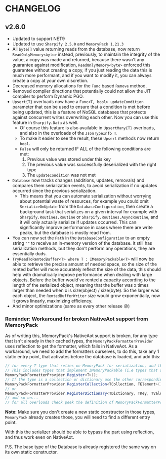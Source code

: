 # CHANGELOG

## v2.6.0

* Updated to support NET9
* Updated to use `Sharpify 2.5.0` and `MemoryPack 1.21.3`
* All `byte[]` value returning reads from the database, now return `ReadOnlyMemory<byte>` instead, previously, to maintain the integrity of the value, a copy was made and returned, because there wasn't any guarantee against modification, `ReadOnlyMemory<byte>` enforced this guarantee without creating a copy, if you just reading the data this is much more performant, and if you want to modify it, you can always create a copy at your own discretion.
* Decreased memory allocations for the `Func` based `Remove` method.
* Removed compiler directions that potentially could not allow the JIT compiler to perform Dynamic PGO.
* `Upsert{T}` overloads now have a `Func<T, bool> updateCondition` parameter that can be used to ensure that a condition is met before being updated, this is a feature of NoSQL databases that protects against concurrent writes overwriting each other. Now you can use this feature in `Sharpify.Data` as well.
  * Of course this feature is also available in `UpsertMany{T}` overloads, and also in the overloads of the `JsonTypeInfo T`.
  * To make it easier to see the result, these `Upsert` methods now return `bool`.
  * `False` will only be returned IF ALL of the following conditions are met:
    1. Previous value was stored under this key
    2. The previous value was successfully deserialized with the right type
    3. The `updateCondition` was not met
* `Database` now tracks changes (additions, updates, removals) and compares them serialization events, to avoid serialization if no updates occurred since the previous serialization.
  * This means that you can automate serialization without worrying about potential waste of resources, for example you could omit `SerializeOnUpdate` from the `DatabaseConfiguration`, then create a background task that serializes on a given interval for example with `Sharpify.Routines.Routine` or `Sharpify.Routines.AsyncRoutine`, and it will only actually serialize if updates occurred. This can significantly improve performance in cases where there are write peaks, but the database is mostly read from.
* You can now set the `Path` in the `DatabaseConfiguration` to an empty string `""` to receive an in-memory version of the database.
It still has serialization methods, but they don't perform any operations, they are essentially duds.
* `TryReadToRentedBuffer<T> where T : IMemoryPackable<T>` will now be able to retrieve the precise amount of needed space, so the size of the rented buffer will more accurately reflect the size of the data, this should help with dramatically improve performance when dealing with large objects. Before the buffer would've rented a capacity according to the length of the serialized object, meaning that the buffer was x times larger than needed when x is size(object) / size(byte). So the larger was each object, the `RentedBufferWriter` size would grow exponentially, now it grows linearly, maximizing efficiency.
* And minor optimizations (same as every other release 😜)

### Reminder: Workaround for broken NativeAot support from MemoryPack

As of writing this, MemoryPack's NativeAot support is broken, for any type that isn't already in their cached types, the `MemoryPackFormatterProvider` uses reflection to get the formatter, which fails in NativeAot.
As a workaround, we need to add the formatters ourselves, to do this, take any 1 static entry point, that activates before the database is loaded, and add this:

```csharp
// for every T type that relies on MemoryPack for serialization, and their inheritance hierarchy
// This includes types that implement IMemoryPackable (i.e types that are decorated with MemoryPackable)
MemoryPackFormatterProvider.Register<T>();
// If the type is a collection or dictionary use the other corresponding overloads:
MemoryPackFormatterProvider.RegisterCollection<TCollection, TElement>();
// or
MemoryPackFormatterProvider.RegisterDictionary<TDictionary, TKey, TValue>();
// and so on...
// for all overloads check peek the definition of MemoryPackFormatterProvider, or their Github Repo
```

**Note:** Make sure you don't create a new static constructor in those types, `MemoryPack` already creates those, you will need to find a different entry point.

With this the serializer should be able to bypass the part using reflection, and thus work even on NativeAot.

P.S. The base type of the Database is already registered the same way on its own static constructor.
